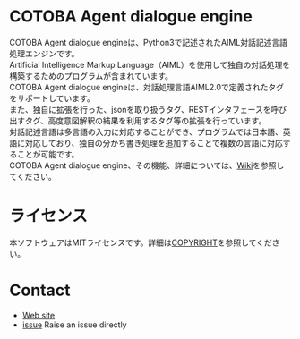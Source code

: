 # COTOBA Agent dialogue engine

COTOBA Agent dialogue engineは、Python3で記述されたAIML対話記述言語処理エンジンです。  
Artificial Intelligence Markup Language（AIML）を使用して独自の対話処理を構築するためのプログラムが含まれています。  
COTOBA Agent dialogue engineは、対話処理言語AIML2.0で定義されたタグをサポートしています。  
また、独自に拡張を行った、jsonを取り扱うタグ、RESTインタフェースを呼び出すタグ、高度意図解釈の結果を利用するタグ等の拡張を行っています。  
対話記述言語は多言語の入力に対応することができ、プログラムでは日本語、英語に対応しており、独自の分かち書き処理を追加することで複数の言語に対応することが可能です。  
COTOBA Agent dialogue engine、その機能、詳細については、[Wiki](https://github.com/cotobadesign/cotoba-agent-oss/wiki)を参照してください。  


# ライセンス
本ソフトウェアはMITライセンスです。詳細は[COPYRIGHT](https://github.com/cotobadesign/cotoba-agent-oss/blob/master/dialogue-engine/COPYRIGHT.txt)を参照してください。

# Contact
* [Web site](https://cotoba.net)  
* [issue](https://github.com/cotobadesign/cotoba-agent-oss/issues) Raise an issue directly  
